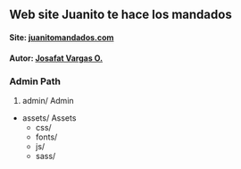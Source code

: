 ## Web site Juanito te hace los mandados 
#### Site: [juanitomandados.com](http://juanitomandados.com)
#### Autor: [Josafat Vargas O.](http://josdeveloper.com)

### Admin Path

1. admin/ Admin
  - assets/ Assets
    - css/
    - fonts/
    - js/
    - sass/


